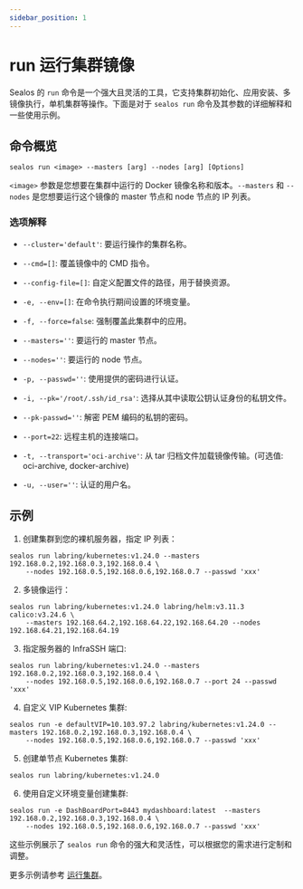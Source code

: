 ```yaml
---
sidebar_position: 1
---
```


# run 运行集群镜像

Sealos 的 `run` 命令是一个强大且灵活的工具，它支持集群初始化、应用安装、多镜像执行，单机集群等操作。下面是对于 `sealos run` 命令及其参数的详细解释和一些使用示例。

## 命令概览

```
sealos run <image> --masters [arg] --nodes [arg] [Options]
```

`<image>` 参数是您想要在集群中运行的 Docker 镜像名称和版本。`--masters` 和 `--nodes` 是您想要运行这个镜像的 master 节点和 node 节点的 IP 列表。

### 选项解释

- `--cluster='default'`: 要运行操作的集群名称。

- `--cmd=[]`: 覆盖镜像中的 CMD 指令。

- `--config-file=[]`: 自定义配置文件的路径，用于替换资源。

- `-e, --env=[]`: 在命令执行期间设置的环境变量。

- `-f, --force=false`: 强制覆盖此集群中的应用。

- `--masters=''`: 要运行的 master 节点。

- `--nodes=''`: 要运行的 node 节点。

- `-p, --passwd=''`: 使用提供的密码进行认证。

- `-i, --pk='/root/.ssh/id_rsa'`: 选择从其中读取公钥认证身份的私钥文件。

- `--pk-passwd=''`: 解密 PEM 编码的私钥的密码。

- `--port=22`: 远程主机的连接端口。

- `-t, --transport='oci-archive'`: 从 tar 归档文件加载镜像传输。(可选值: oci-archive, docker-archive)

- `-u, --user=''`: 认证的用户名。

## 示例

1. 创建集群到您的裸机服务器，指定 IP 列表：
```
sealos run labring/kubernetes:v1.24.0 --masters 192.168.0.2,192.168.0.3,192.168.0.4 \
	--nodes 192.168.0.5,192.168.0.6,192.168.0.7 --passwd 'xxx'
```

2. 多镜像运行：
```
sealos run labring/kubernetes:v1.24.0 labring/helm:v3.11.3  calico:v3.24.6 \
    --masters 192.168.64.2,192.168.64.22,192.168.64.20 --nodes 192.168.64.21,192.168.64.19
```

3. 指定服务器的 InfraSSH 端口:
```
sealos run labring/kubernetes:v1.24.0 --masters 192.168.0.2,192.168.0.3,192.168.0.4 \
	--nodes 192.168.0.5,192.168.0.6,192.168.0.7 --port 24 --passwd 'xxx'
```

4. 自定义 VIP Kubernetes 集群:
```
sealos run -e defaultVIP=10.103.97.2 labring/kubernetes:v1.24.0 --masters 192.168.0.2,192.168.0.3,192.168.0.4 \
	--nodes 192.168.0.5,192.168.0.6,192.168.0.7 --passwd 'xxx'
```

5. 创建单节点 Kubernetes 集群:
```
sealos run labring/kubernetes:v1.24.0 
```

6. 使用自定义环境变量创建集群:
```
sealos run -e DashBoardPort=8443 mydashboard:latest  --masters 192.168.0.2,192.168.0.3,192.168.0.4 \
	--nodes 192.168.0.5,192.168.0.6,192.168.0.7 --passwd 'xxx'
```

这些示例展示了 `sealos run` 命令的强大和灵活性，可以根据您的需求进行定制和调整。

更多示例请参考 [运行集群](https://docs.sealos.io/docs/lifecycle-management/operations/run-cluster)。
